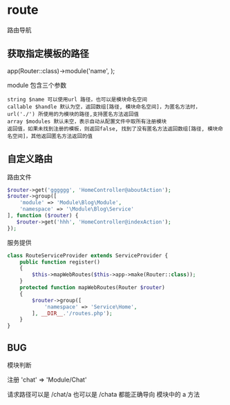 # route
路由导航

## 获取指定模板的路径

app(Router::class)->module('name', );

module 包含三个参数

    string $name 可以使用url 路径，也可以是模块命名空间
    callable $handle 默认为空，返回数组[路径, 模块命名空间]，为匿名方法时，url('./') 所使用的为模块的路径,支持匿名方法返回值
    array $modules 默认未空，表示自动从配置文件中取所有注册模块
    返回值，如果未找到注册的模板，则返回false, 找到了没有匿名方法返回数组[路径, 模块命名空间]，其他返回匿名方法返回的值

## 自定义路由

路由文件
```php
$router->get('gggggg', 'HomeController@aboutAction');
$router->group([
    'module' => 'Module\Blog\Module',
    'namespace' => '\Module\Blog\Service'
], function ($router) {
   $router->get('hhh', 'HomeController@indexAction');
});
```

服务提供

```php
class RouteServiceProvider extends ServiceProvider {
    public function register()
    {
        $this->mapWebRoutes($this->app->make(Router::class));
    }
    protected function mapWebRoutes(Router $router)
    {
        $router->group([
            'namespace' => 'Service\Home',
        ], __DIR__.'/routes.php');
    }
}
```

## BUG

模块判断

注册 'chat' => 'Module/Chat'

请求路径可以是  /chat/a 也可以是 /chata 都能正确导向 模块中的 a 方法
